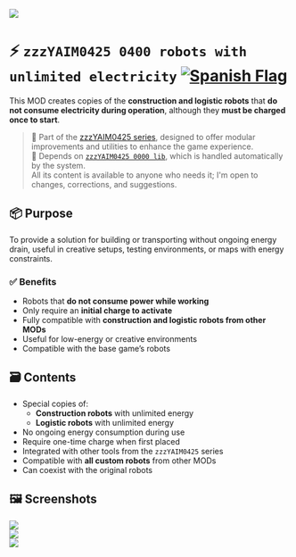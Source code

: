 ![](https://github.com/yaim0425/zzzYAIM0425-0400-robots-with-unlimited-electricity/raw/main/thumbnail.png)

# ⚡ `zzzYAIM0425 0400 robots with unlimited electricity` [![Spanish Flag](https://flagcdn.com/20x15/es.png)](https://github.com/yaim0425/zzzYAIM0425-0400-robots-with-unlimited-electricity/blob/main/Doc/README.md)

This MOD creates copies of the **construction and logistic robots** that **do not consume electricity during operation**, although they **must be charged once to start**.

> 🧩 Part of the [zzzYAIM0425 series](https://github.com/yaim0425), designed to offer modular improvements and utilities to enhance the game experience.  
> 🔧 Depends on [`zzzYAIM0425 0000 lib`](https://github.com/yaim0425/zzzYAIM0425-0000-lib), which is handled automatically by the system.  
> All its content is available to anyone who needs it; I'm open to changes, corrections, and suggestions.

## 📦 Purpose

To provide a solution for building or transporting without ongoing energy drain, useful in creative setups, testing environments, or maps with energy constraints.

### ✅ Benefits

- Robots that **do not consume power while working**  
- Only require an **initial charge to activate**  
- Fully compatible with **construction and logistic robots from other MODs**  
- Useful for low-energy or creative environments  
- Compatible with the base game’s robots  

## 🗃️ Contents

- Special copies of:
  - **Construction robots** with unlimited energy  
  - **Logistic robots** with unlimited energy  
- No ongoing energy consumption during use  
- Require one-time charge when first placed  
- Integrated with other tools from the `zzzYAIM0425` series  
- Compatible with **all custom robots** from other MODs  
- Can coexist with the original robots  

## 🖼️ Screenshots

![](https://github.com/yaim0425/zzzYAIM0425-0400-robots-with-unlimited-electricity/raw/main/Doc/base/Screenshot%20(1).png)  
![](https://github.com/yaim0425/zzzYAIM0425-0400-robots-with-unlimited-electricity/raw/main/Doc/base/Screenshot%20(2).png)  
![](https://github.com/yaim0425/zzzYAIM0425-0400-robots-with-unlimited-electricity/raw/main/Doc/base/Screenshot%20(3).png)
